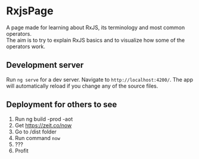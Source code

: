 # RxjsPage

A page made for learning about RxJS, its terminology and most common operators.  
The aim is to try to explain RxJS basics and to visualize how some of the operators work.

## Development server

Run `ng serve` for a dev server. Navigate to `http://localhost:4200/`. The app will automatically reload if you change any of the source files.

## Deployment for others to see  

1. Run ng build -prod -aot
2. Get https://zeit.co/now
3. Go to /dist folder
4. Run command `now`
5. ???
6. Profit